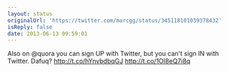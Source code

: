 ```yaml
---
layout: status
originalUrl: 'https://twitter.com/marcgg/status/345118101039378432'
isReply: false
date: 2013-06-13 09:59:01
---
```


Also on @quora you can sign UP with Twitter, but you can't sign IN with Twitter. Dafuq?  http://t.co/hYnvbdbqGJ http://t.co/1OI8eQ7i8q
